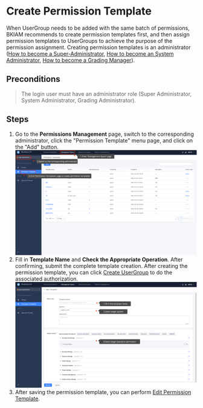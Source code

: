 # Create Permission Template

When UserGroup needs to be added with the same batch of permissions, BKIAM recommends to create permission templates first, and then assign permission templates to UserGroups to achieve the purpose of the permission assignment. Creating permission templates is an administrator ([How to become a Super-Administrator](../productfeatures/manager.md), [How to become an System Administrator](../productfeatures/manager.md), [How to become a Grading Manager](../productfeatures/gradingmanager.md)).

## Preconditions

> The login user must have an administrator role (Super Administrator, System Administrator, Grading Administrator).

## Steps
1. Go to the **Permissions Management** page, switch to the corresponding administrator, click the "Permission Template" menu page, and click on the "Add" button.
   ![image-20220920212913781](CreatePremissionTemplates/image-20220920212913781-3680575.png) 
2. Fill in **Template Name** and **Check the Appropriate Operation**. After confirming, submit the complete template creation. After creating the permission template, you can click [Create UserGroup](./CreateGroups.md) to do the associated authorization. 
   ![image-20220920213413201](CreatePremissionTemplates/image-20220920213413201-3680856.png) 
3. After saving the permission template, you can perform [Edit Permission Template](../productfeatures/permissiontemplates.md).
